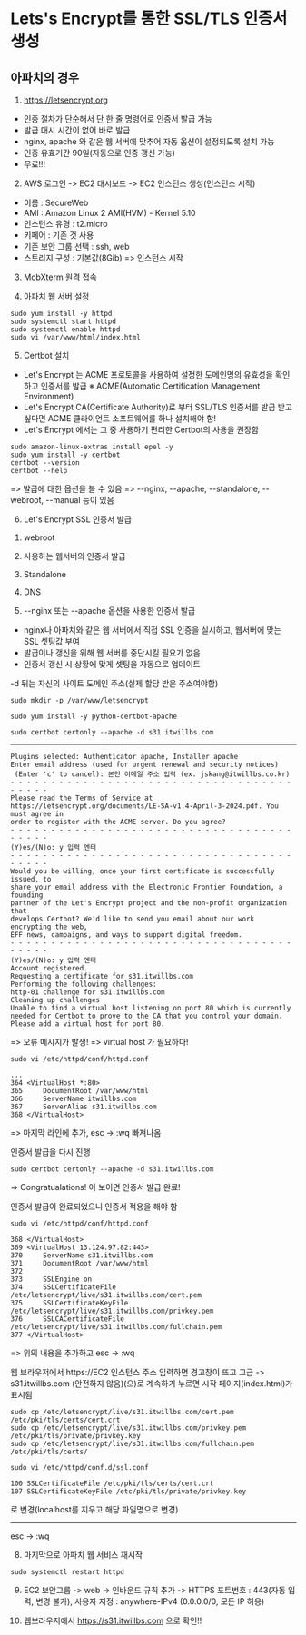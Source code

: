# Lets's Encrypt를 통한 SSL/TLS 인증서 생성

## 아파치의 경우
1. https://letsencrypt.org
- 인증 절차가 단순해서 단 한 줄 명령어로 인증서 발급 가능
- 발급 대시 시간이 없어 바로 발급
- nginx, apache 와 같은 웹 서버에 맞추어 자동 옵션이 설정되도록 설치 가능
- 인증 유효기간 90일(자동으로 인증 갱신 가능)
- 무료!!!

2. AWS 로그인 -> EC2 대시보드 -> EC2 인스턴스 생성(인스턴스 시작)
- 이름 : SecureWeb
- AMI : Amazon Linux 2 AMI(HVM) - Kernel 5.10
- 인스턴스 유형 : t2.micro
- 키페어 : 기존 것 사용
- 기존 보안 그룹 선택 : ssh, web
- 스토리지 구성 : 기본값(8Gib)
=> 인스턴스 시작

3. MobXterm 원격 접속

4. 아파치 웹 서버 설정
```
sudo yum install -y httpd
sudo systemctl start httpd
sudo systemctl enable httpd
sudo vi /var/www/html/index.html
```

5. Certbot 설치
- Let's Encrypt 는 ACME 프로토콜을 사용하여 설정한 도메인명의 유효성을 확인하고 인증서를 발급
※ ACME(Automatic Certification Management Environment)
- Let's Encrypt CA(Certificate Authority)로 부터 SSL/TLS 인증서를 발급 받고 싶다면 ACME 클라이언트 소프트웨어를 하나 설치해야 함!
- Let's Encrypt 에서는 그 중 사용하기 편리한 Certbot의 사용을 권장함

```
sudo amazon-linux-extras install epel -y
sudo yum install -y certbot
certbot --version
certbot --help
```
=> 발급에 대한 옵션을 볼 수 있음
=> --nginx, --apache, --standalone, --webroot, --manual 등이 있음

6. Let's Encrypt SSL 인증서 발급
1) webroot
2) 사용하는 웹서버의 인증서 발급
3) Standalone
4) DNS 

2) --nginx 또는 --apache 옵션을 사용한 인증서 발급
- nginx나 아파치와 같은 웹 서버에서 직접 SSL 인증을 실시하고, 웹서버에 맞는 SSL 셋팅값 부여
- 발급이나 갱신을 위해 웹 서버를 중단시킬 필요가 없음
- 인증서 갱신 시 상황에 맞게 셋팅을 자동으로 업데이트

-d 뒤는 자신의 사이트 도메인 주소(실제 할당 받은 주소여야함)

```
sudo mkdir -p /var/www/letsencrypt

sudo yum install -y python-certbot-apache

sudo certbot certonly --apache -d s31.itwillbs.com
```
-----------------------------------
```
Plugins selected: Authenticator apache, Installer apache
Enter email address (used for urgent renewal and security notices)
 (Enter 'c' to cancel): 본인 이메일 주소 입력 (ex. jskang@itwillbs.co.kr)
- - - - - - - - - - - - - - - - - - - - - - - - - - - - - - - - - - - - - - - -
Please read the Terms of Service at
https://letsencrypt.org/documents/LE-SA-v1.4-April-3-2024.pdf. You must agree in
order to register with the ACME server. Do you agree?
- - - - - - - - - - - - - - - - - - - - - - - - - - - - - - - - - - - - - - - -
(Y)es/(N)o: y 입력 엔터
- - - - - - - - - - - - - - - - - - - - - - - - - - - - - - - - - - - - - - - -
Would you be willing, once your first certificate is successfully issued, to
share your email address with the Electronic Frontier Foundation, a founding
partner of the Let's Encrypt project and the non-profit organization that
develops Certbot? We'd like to send you email about our work encrypting the web,
EFF news, campaigns, and ways to support digital freedom.
- - - - - - - - - - - - - - - - - - - - - - - - - - - - - - - - - - - - - - - -
(Y)es/(N)o: y 입력 엔터
Account registered.
Requesting a certificate for s31.itwillbs.com
Performing the following challenges:
http-01 challenge for s31.itwillbs.com
Cleaning up challenges
Unable to find a virtual host listening on port 80 which is currently needed for Certbot to prove to the CA that you control your domain. Please add a virtual host for port 80.
```
=> 오류 메시지가 발생!
=> virtual host 가 필요하다!

```
sudo vi /etc/httpd/conf/httpd.conf
```

```
...
364 <VirtualHost *:80>
365     DocumentRoot /var/www/html
366     ServerName itwillbs.com
367     ServerAlias s31.itwillbs.com
368 </VirtualHost>
```
=> 마지막 라인에 추가, esc -> :wq 빠져나옴

인증서 발급을 다시 진행
```
sudo certbot certonly --apache -d s31.itwillbs.com
```
=> Congratualations! 이 보이면 인증서 발급 완료!

인증서 발급이 완료되었으니 인증서 적용을 해야 함
```
sudo vi /etc/httpd/conf/httpd.conf
```

```
368 </VirtualHost>
369 <VirtualHost 13.124.97.82:443>
370     ServerName s31.itwillbs.com
371     DocumentRoot /var/www/html
372
373     SSLEngine on
374     SSLCertificateFile /etc/letsencrypt/live/s31.itwillbs.com/cert.pem
375     SSLCertificateKeyFile /etc/letsencrypt/live/s31.itwillbs.com/privkey.pem
376     SSLCACertificateFile /etc/letsencrypt/live/s31.itwillbs.com/fullchain.pem
377 </VirtualHost>
```
=> 위의 내용을 추가하고 esc -> :wq

웹 브라우저에서 https://EC2 인스턴스 주소 입력하면 경고창이 뜨고 
고급 -> s31.itwillbs.com (안전하지 않음)(으)로 계속하기 누르면 시작 페이지(index.html)가 표시됨

```
sudo cp /etc/letsencrypt/live/s31.itwillbs.com/cert.pem /etc/pki/tls/certs/cert.crt
sudo cp /etc/letsencrypt/live/s31.itwillbs.com/privkey.pem /etc/pki/tls/private/privkey.key
sudo cp /etc/letsencrypt/live/s31.itwillbs.com/fullchain.pem /etc/pki/tls/certs/
```
```
sudo vi /etc/httpd/conf.d/ssl.conf
```
```
100 SSLCertificateFile /etc/pki/tls/certs/cert.crt
107 SSLCertificateKeyFile /etc/pki/tls/private/privkey.key
```
로 변경(localhost를 지우고 해당 파일명으로 변경)

---
esc -> :wq

8. 마지막으로 아파치 웹 서비스 재시작
```
sudo systemctl restart httpd
```

9. EC2 보안그룹 -> web -> 인바운드 규칙 추가 -> HTTPS 포트번호 : 443(자동 입력, 변경 불가), 사용자 지정 : anywhere-IPv4 (0.0.0.0/0, 모든 IP 허용)

10. 웹브라우저에서 https://s31.itwillbs.com 으로 확인!!




